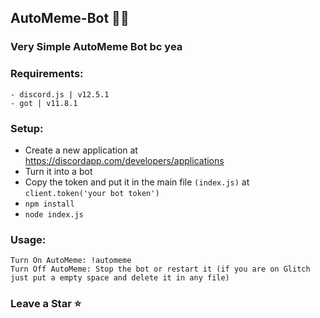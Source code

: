 ## AutoMeme-Bot 👻🤣

### **Very Simple AutoMeme Bot bc yea**

### Requirements:
```
- discord.js | v12.5.1
- got | v11.8.1
```

### Setup:
- Create a new application at https://discordapp.com/developers/applications
- Turn it into a bot
- Copy the token and put it in the main file `(index.js)` at `client.token('your bot token')`
- `npm install`
- `node index.js`

### Usage:
```
Turn On AutoMeme: !automeme 
Turn Off AutoMeme: Stop the bot or restart it (if you are on Glitch just put a empty space and delete it in any file)
```

### Leave a Star ⭐ 
